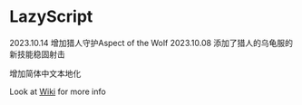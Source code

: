 # LazyScript
2023.10.14
增加猎人守护Aspect of the Wolf
2023.10.08
添加了猎人的乌龟服的新技能稳固射击


增加简体中文本地化




Look at [Wiki](https://github.com/laytya/LazyScript/wiki) for more info
